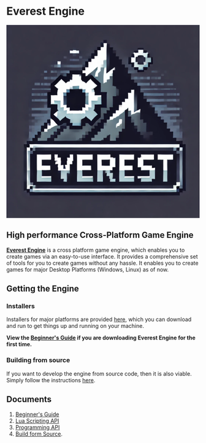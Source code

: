 # Everest Engine

<p align="center">
    <img src="everest-assets/images/everest_logo.png" />
</p>

## High performance Cross-Platform Game Engine

__[Everest Engine](https://sunxsapk.github.io/everest)__ is a cross platform game engine, which enables
you to create games via an easy-to-use interface. It provides a comprehensive set of tools for you to
create games without any hassle. It enables you to create games for major Desktop Platforms (Windows,
Linux) as of now.

## Getting the Engine

### Installers
Installers for major platforms are provided [here](https://github.com/sunxsapk/everest/releases), which
you can download and run to get things up and running on your machine.

__View the [Beginner's Guide](/docs/Guide.md) if you are downloading Everest Engine for the first time.__

### Building from source

If you want to develop the engine from source code, then it is also viable. Simply follow the instructions
[here](/docs/Build.md).


## Documents

1. [Beginner's Guide](/docs/Guide.md)
2. [Lua Scripting API](/docs/ScriptingAPI.md)
3. [Programming API](/docs/ProgrammingAPI.md)
4. [Build form Source](/docs/Build.md).

